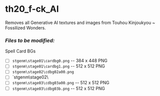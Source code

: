 # th20_f-ck_AI
Removes all Generative AI textures and images from Touhou Kinjoukyou ~ Fossilized Wonders.

### *Files to be modified:*
Spell Card BGs
 - [ ] `stgenm\stage01\cardbg0.png`
 -- 384 x 448 PNG
 - [ ] `stgenm\stage01\cardbg1.png`
 -- 512 x 512 PNG
 - [ ] `stgenm\stage02\cdbg02a00.png`
 - [ ] `stgenm\stage02\
 - [ ] `stgenm\stage03\cdbg03a00.png`
 -- 512 x 512 PNG
 - [ ] `stgenm\stage03\cdbg03b.png`
 -- 512 x 512 PNG

<!--stackedit_data:
eyJoaXN0b3J5IjpbLTU3OTI3ODI5LDY1ODAxODU3M119
-->